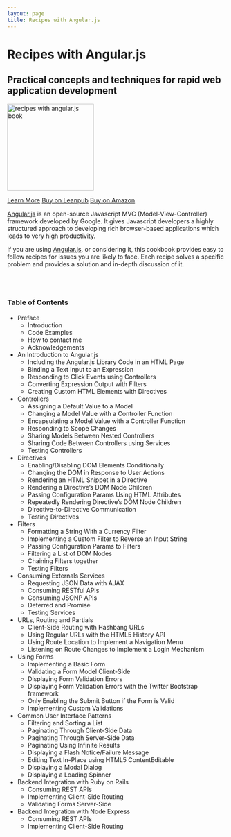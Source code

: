 ```yaml
---
layout: page
title: Recipes with Angular.js
---
```


<h1>Recipes with Angular.js</h1>
<h2 class="subheader">Practical concepts and techniques for rapid web application development</h2>

<p>
  <img src="/images/book-medium.png" width="200" alt="recipes with angular.js book">
</p>

<p>
  <a class="button small" href="https://leanpub.com/recipes-with-angular-js">Learn More</a>
  <a class="button small success" href="https://leanpub.com/recipes-with-angular-js/purchases/new">Buy on Leanpub</a>
  <a class="button small success" href="http://www.amazon.com/dp/B00DK95V48">Buy on Amazon</a>
</p>

<p>
  <a href="http://angularjs.org/">Angular.js</a> is an open-source Javascript MVC (Model-View-Controller) framework developed by Google. It gives Javascript developers a highly structured approach to developing rich browser-based applications which leads to very high productivity.
</p>

<p>
  If you are using <a href="http://angularjs.org/">Angular.js</a>, or considering it, this cookbook provides easy to follow recipes for issues you are likely to face. Each recipe solves a specific problem and provides a solution and in-depth discussion of it.
</p>

</br>
</br>

<h3>Table of Contents</h3>
<ul class="no-bullets">
  <li>
    Preface
    <ul>
      <li>
        Introduction
      </li>
      <li>
        Code Examples
      </li>
      <li>
        How to contact me
      </li>
      <li>
        Acknowledgements
      </li>
    </ul>
  </li>
  <li>
    An Introduction to Angular.js
    <ul>
      <li>
        Including the Angular.js Library Code in an HTML Page
      </li>
      <li>
        Binding a Text Input to an Expression
      </li>
      <li>
        Responding to Click Events using Controllers
      </li>
      <li>
        Converting Expression Output with Filters
      </li>
      <li>
        Creating Custom HTML Elements with Directives
      </li>
    </ul>
  </li>
  <li>
    Controllers
    <ul>
      <li>
        Assigning a Default Value to a Model
      </li>
      <li>
        Changing a Model Value with a Controller Function
      </li>
      <li>
        Encapsulating a Model Value with a Controller Function
      </li>
      <li>
        Responding to Scope Changes
      </li>
      <li>
        Sharing Models Between Nested Controllers
      </li>
      <li>
        Sharing Code Between Controllers using Services
      </li>
      <li>
        Testing Controllers
      </li>
    </ul>
  </li>
  <li>
    Directives
    <ul>
      <li>
        Enabling/Disabling DOM Elements Conditionally
      </li>
      <li>
        Changing the DOM in Response to User Actions
      </li>
      <li>
        Rendering an HTML Snippet in a Directive
      </li>
      <li>
        Rendering a Directive&#x2019;s DOM Node Children
      </li>
      <li>
        Passing Configuration Params Using HTML Attributes
      </li>
      <li>
        Repeatedly Rendering Directive&#x2019;s DOM Node Children
      </li>
      <li>
        Directive-to-Directive Communication
      </li>
      <li>
        Testing Directives
      </li>
    </ul>
  </li>
  <li>
    Filters
    <ul>
      <li>
        Formatting a String With a Currency Filter
      </li>
      <li>
        Implementing a Custom Filter to Reverse an Input String
      </li>
      <li>
        Passing Configuration Params to Filters
      </li>
      <li>
        Filtering a List of DOM Nodes
      </li>
      <li>
        Chaining Filters together
      </li>
      <li>
        Testing Filters
      </li>
    </ul>
  </li>
  <li>
    Consuming Externals Services
    <ul>
      <li>
        Requesting JSON Data with AJAX
      </li>
      <li>
        Consuming RESTful APIs
      </li>
      <li>
        Consuming JSONP APIs
      </li>
      <li>
        Deferred and Promise
      </li>
      <li>
        Testing Services
      </li>
    </ul>
  </li>
  <li>
    URLs, Routing and Partials
    <ul>
      <li>
        Client-Side Routing with Hashbang URLs
      </li>
      <li>
        Using Regular URLs with the HTML5 History API
      </li>
      <li>
        Using Route Location to Implement a Navigation Menu
      </li>
      <li>
        Listening on Route Changes to Implement a Login Mechanism
      </li>
    </ul>
  </li>
  <li>
    Using Forms
    <ul>
      <li>
        Implementing a Basic Form
      </li>
      <li>
        Validating a Form Model Client-Side
      </li>
      <li>
        Displaying Form Validation Errors
      </li>
      <li>
        Displaying Form Validation Errors with the Twitter Bootstrap framework
      </li>
      <li>
        Only Enabling the Submit Button if the Form is Valid
      </li>
      <li>
        Implementing Custom Validations
      </li>
    </ul>
  </li>
  <li>
    Common User Interface Patterns
    <ul>
      <li>
        Filtering and Sorting a List
      </li>
      <li>
        Paginating Through Client-Side Data
      </li>
      <li>
        Paginating Through Server-Side Data
      </li>
      <li>
        Paginating Using Infinite Results
      </li>
      <li>
        Displaying a Flash Notice/Failure Message
      </li>
      <li>
        Editing Text In-Place using HTML5 ContentEditable
      </li>
      <li>
        Displaying a Modal Dialog
      </li>
      <li>
        Displaying a Loading Spinner
      </li>
    </ul>
  </li>
  <li>
    Backend Integration with Ruby on Rails
    <ul>
      <li>
        Consuming REST APIs
      </li>
      <li>
        Implementing Client-Side Routing
      </li>
      <li>
        Validating Forms Server-Side
      </li>
    </ul>
  </li>
  <li>
    Backend Integration with Node Express
    <ul>
      <li>
        Consuming REST APIs
      </li>
      <li>
        Implementing Client-Side Routing
      </li>
    </ul>
  </li>
</ul>

